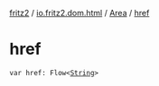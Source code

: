 [fritz2](../../index.md) / [io.fritz2.dom.html](../index.md) / [Area](index.md) / [href](./href.md)

# href

`var href: Flow<`[`String`](https://kotlinlang.org/api/latest/jvm/stdlib/kotlin/-string/index.html)`>`